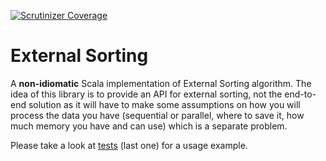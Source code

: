 [![Scrutinizer Coverage](https://img.shields.io/scrutinizer/coverage/g/filp/whoops.svg?style=plastic)]()

External Sorting
================

A __non-idiomatic__ Scala implementation of External Sorting algorithm.
The idea of this library is to provide an API for external sorting, not the end-to-end solution as it will have to make some assumptions on how you will process the data you have (sequential or parallel, where to save it, how much memory you have and can use) which is a separate problem.


Please take a look at [tests](./src/test/scala) (last one) for a usage example.